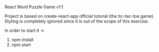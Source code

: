 React Word Puzzle Game v1.1

Project is based on create-react-app official tutorial (the tic-tac-toe game).
Styling is completely ignored since it is out of the scope of this exercise.

In order to start it ->

1. npm install
2. npm start
